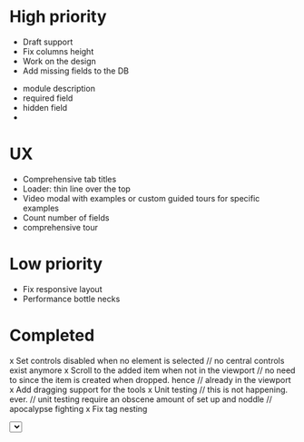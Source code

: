 High priority
===================
- Draft support
- Fix columns height
- Work on the design
- Add missing fields to the DB
* module description
* required field
* hidden field
* 

UX
========
- Comprehensive tab titles
- Loader: thin line over the top
- Video modal with examples or custom guided tours for specific examples
- Count number of fields
- comprehensive tour

Low priority
==================
- Fix responsive layout
- Performance bottle necks

Completed
=========
x Set controls disabled when no element is selected
// no central controls exist anymore
x Scroll to the added item when not in the viewport
// no need to since the item is created when dropped. hence
// already in the viewport
x Add dragging support for the tools
x Unit testing 
// this is not happening. ever.
// unit testing require an obscene amount of set up and noddle
// apocalypse fighting
x Fix tag nesting <div> <element> <select> for fields
x Clean CSS
x Fix HTML5 semantics when possible 
x Angular dupes error on duplicated select options 
x Happy face along with "you have not added any fields message"
// used an arrow instead
x Use ng-class instead of jQuerying it
x Use animated background for selected elements
// A css3 background was used instead
x Guided tour at the beginning of a poll
x Favicons
x Reproduce scope bug in directives. 
  x Take out repetition in directives
  x File issue if bug in Angular
x Deleting is buggy after reordering the elements
